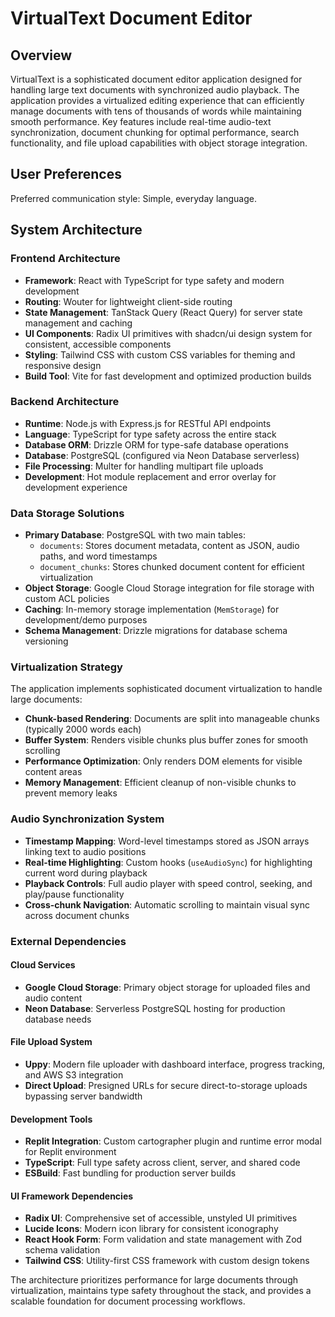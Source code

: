 # VirtualText Document Editor

## Overview

VirtualText is a sophisticated document editor application designed for handling large text documents with synchronized audio playback. The application provides a virtualized editing experience that can efficiently manage documents with tens of thousands of words while maintaining smooth performance. Key features include real-time audio-text synchronization, document chunking for optimal performance, search functionality, and file upload capabilities with object storage integration.

## User Preferences

Preferred communication style: Simple, everyday language.

## System Architecture

### Frontend Architecture
- **Framework**: React with TypeScript for type safety and modern development
- **Routing**: Wouter for lightweight client-side routing
- **State Management**: TanStack Query (React Query) for server state management and caching
- **UI Components**: Radix UI primitives with shadcn/ui design system for consistent, accessible components
- **Styling**: Tailwind CSS with custom CSS variables for theming and responsive design
- **Build Tool**: Vite for fast development and optimized production builds

### Backend Architecture
- **Runtime**: Node.js with Express.js for RESTful API endpoints
- **Language**: TypeScript for type safety across the entire stack
- **Database ORM**: Drizzle ORM for type-safe database operations
- **Database**: PostgreSQL (configured via Neon Database serverless)
- **File Processing**: Multer for handling multipart file uploads
- **Development**: Hot module replacement and error overlay for development experience

### Data Storage Solutions
- **Primary Database**: PostgreSQL with two main tables:
  - `documents`: Stores document metadata, content as JSON, audio paths, and word timestamps
  - `document_chunks`: Stores chunked document content for efficient virtualization
- **Object Storage**: Google Cloud Storage integration for file storage with custom ACL policies
- **Caching**: In-memory storage implementation (`MemStorage`) for development/demo purposes
- **Schema Management**: Drizzle migrations for database schema versioning

### Virtualization Strategy
The application implements sophisticated document virtualization to handle large documents:
- **Chunk-based Rendering**: Documents are split into manageable chunks (typically 2000 words each)
- **Buffer System**: Renders visible chunks plus buffer zones for smooth scrolling
- **Performance Optimization**: Only renders DOM elements for visible content areas
- **Memory Management**: Efficient cleanup of non-visible chunks to prevent memory leaks

### Audio Synchronization System
- **Timestamp Mapping**: Word-level timestamps stored as JSON arrays linking text to audio positions
- **Real-time Highlighting**: Custom hooks (`useAudioSync`) for highlighting current word during playback
- **Playback Controls**: Full audio player with speed control, seeking, and play/pause functionality
- **Cross-chunk Navigation**: Automatic scrolling to maintain visual sync across document chunks

### External Dependencies

#### Cloud Services
- **Google Cloud Storage**: Primary object storage for uploaded files and audio content
- **Neon Database**: Serverless PostgreSQL hosting for production database needs

#### File Upload System
- **Uppy**: Modern file uploader with dashboard interface, progress tracking, and AWS S3 integration
- **Direct Upload**: Presigned URLs for secure direct-to-storage uploads bypassing server bandwidth

#### Development Tools
- **Replit Integration**: Custom cartographer plugin and runtime error modal for Replit environment
- **TypeScript**: Full type safety across client, server, and shared code
- **ESBuild**: Fast bundling for production server builds

#### UI Framework Dependencies
- **Radix UI**: Comprehensive set of accessible, unstyled UI primitives
- **Lucide Icons**: Modern icon library for consistent iconography
- **React Hook Form**: Form validation and state management with Zod schema validation
- **Tailwind CSS**: Utility-first CSS framework with custom design tokens

The architecture prioritizes performance for large documents through virtualization, maintains type safety throughout the stack, and provides a scalable foundation for document processing workflows.